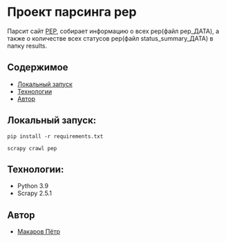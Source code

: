 # Проект парсинга pep
Парсит сайт [PEP](https://peps.python.org/), собирает информацию о всех pep(файл pep_ДАТА), а также о количестве всех статусов pep(файл status_summary_ДАТА) в папку results.
 
## Содержимое
* [Локальный запуск](#локальный-запуск)
* [Технологии](#технологии)
* [Автор](#автор)
 
## Локальный запуск:
```
pip install -r requirements.txt
```

```
scrapy crawl pep
```

## Технологии:
- Python 3.9
- Scrapy 2.5.1

## Автор
* [Макаров Пётр](https://github.com/MakarovPetr2004)





